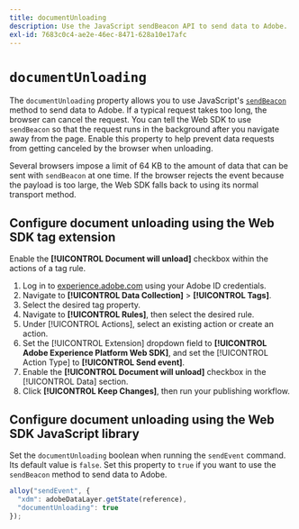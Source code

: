 ```yaml
---
title: documentUnloading
description: Use the JavaScript sendBeacon API to send data to Adobe.
exl-id: 7683c0c4-ae2e-46ec-8471-628a10e17afc
---
```

# `documentUnloading`

The `documentUnloading` property allows you to use JavaScript's [`sendBeacon`](https://developer.mozilla.org/en-US/docs/Web/API/Navigator/sendBeacon) method to send data to Adobe. If a typical request takes too long, the browser can cancel the request. You can tell the Web SDK to use `sendBeacon` so that the request runs in the background after you navigate away from the page. Enable this property to help prevent data requests from getting canceled by the browser when unloading.

Several browsers impose a limit of 64 KB to the amount of data that can be sent with `sendBeacon` at one time. If the browser rejects the event because the payload is too large, the Web SDK falls back to using its normal transport method.

## Configure document unloading using the Web SDK tag extension

Enable the **[!UICONTROL Document will unload]** checkbox within the actions of a tag rule.

1. Log in to [experience.adobe.com](https://experience.adobe.com) using your Adobe ID credentials.
1. Navigate to **[!UICONTROL Data Collection]** > **[!UICONTROL Tags]**.
1. Select the desired tag property.
1. Navigate to **[!UICONTROL Rules]**, then select the desired rule.
1. Under [!UICONTROL Actions], select an existing action or create an action.
1. Set the [!UICONTROL Extension] dropdown field to **[!UICONTROL Adobe Experience Platform Web SDK]**, and set the [!UICONTROL Action Type] to **[!UICONTROL Send event]**.
1. Enable the **[!UICONTROL Document will unload]** checkbox in the [!UICONTROL Data] section.
1. Click **[!UICONTROL Keep Changes]**, then run your publishing workflow.

## Configure document unloading using the Web SDK JavaScript library

Set the `documentUnloading` boolean when running the `sendEvent` command. Its default value is `false`. Set this property to `true` if you want to use the `sendBeacon` method to send data to Adobe.

```js
alloy("sendEvent", {
  "xdm": adobeDataLayer.getState(reference),
  "documentUnloading": true
});
```
